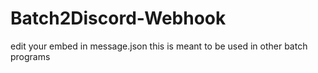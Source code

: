 # Batch2Discord-Webhook

edit your embed in message.json
this is meant to be used in other batch programs 
